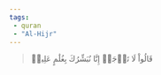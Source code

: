 ```yaml
---
tags: 
 - quran 
 - "Al-Hijr"
---
```


> قَالُواْ لَا تَوۡجَلۡ إِنَّا نُبَشِّرُكَ بِغُلَٰمٍ عَلِيمٖ
